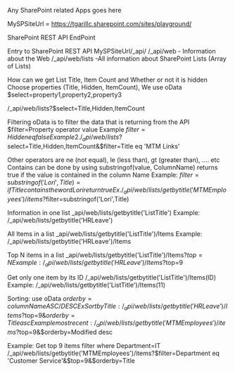 Any SharePoint related Apps goes here 

MySPSiteUrl = https://tgarillc.sharepoint.com/sites/playground/

SharePoint REST API EndPoint 

Entry to SharePoint REST API MySPSiteUrl/_api/
/_api/web     - Information about the Web
/_api/web/lists   -All information about SharePoint Lists (Array of Lists)

How can we get List Title, Item Count and Whether or not it is hidden 
Choose properties (Title, Hidden, ItemCount), We use oData $select=property1,property2,property3

/_api/web/lists?$select=Title,Hidden,ItemCount

Filtering oData is to filter the data that is returning from the API
$filter=Property operator value
Example $filter=Hidden eq false
Example 2. /_api/web/lists?$select=Title,Hidden,ItemCount&$filter=Title eq 'MTM Links'

Other operators are ne (not equal), le (less than), gt (greater than), .... etc
Contains can be done by using substringof(value, ColumnName) returns true if the value is contained in the column Name
Example: $filter=substringof('Lori',Title) = if Title contains the word Lori return true 
Ex. /_api/web/lists/getbytitle('MTMEmployees')/items?$filter=substringof('Lori',Title)


Information in one list
_api/web/lists/getbytitle('ListTitle')
Example: /_api/web/lists/getbytitle('HRLeave')

All Items in a list
_api/web/lists/getbytitle('ListTitle')/Items
Example: /_api/web/lists/getbytitle('HRLeave')/Items

Top N items in a list
_api/web/lists/getbytitle('ListTitle')/Items?$top=N
Example: /_api/web/lists/getbytitle('HRLeave')/Items?$top=9


Get only one item by its ID
/_api/web/lists/getbytitle('ListTitle')/Items(ID)
Example: /_api/web/lists/getbytitle('ListTitle')/Items(11)

Sorting: use oData $orderby=columnName ASC/DESC
Ex Sort by Title: /_api/web/lists/getbytitle('HRLeave')/Items?$top=9&$orderby=Title asc
Example most recent: /_api/web/lists/getbytitle('MTMEmployees')/items?$top=9&$orderby=Modified desc

Example: Get top 9 items filter where Department=IT
/_api/web/lists/getbytitle('MTMEmployees')/items?$filter=Department eq 'Customer Service'&$top=9&$orderby=Title
